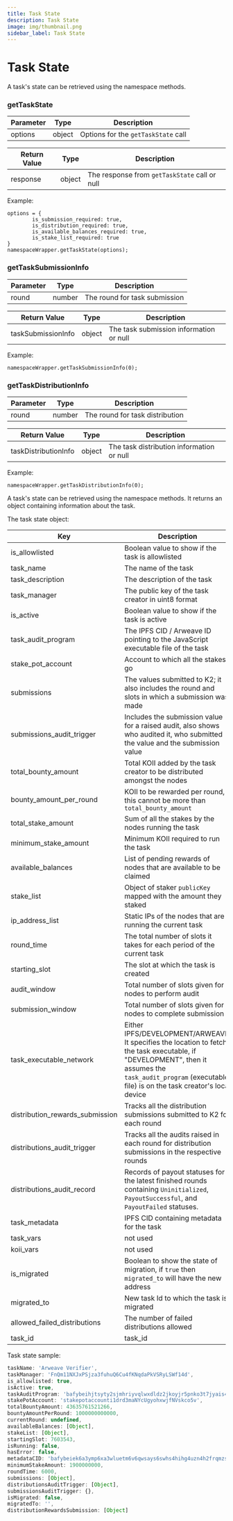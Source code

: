 ```yaml
---
title: Task State
description: Task State
image: img/thumbnail.png
sidebar_label: Task State
---
```


# Task State
A task's state can be retrieved using the namespace methods.

### getTaskState

| Parameter | Type   | Description                        |
|-----------|--------|------------------------------------|
| options   | object | Options for the `getTaskState` call|

| Return Value | Type    | Description                                  |
|--------------|---------|----------------------------------------------|
| response     | object  | The response from `getTaskState` call or null|
Example:
```
options = {
        is_submission_required: true,
        is_distribution_required: true,
        is_available_balances_required: true,
        is_stake_list_required: true
}
namespaceWrapper.getTaskState(options);
```

### getTaskSubmissionInfo

| Parameter | Type   | Description                   |
|-----------|--------|-------------------------------|
| round     | number    | The round for task submission |

| Return Value        | Type    | Description                                    |
|---------------------|---------|------------------------------------------------|
| taskSubmissionInfo  | object  | The task submission information or null        |
Example:
```
namespaceWrapper.getTaskSubmissionInfo(0);
```

### getTaskDistributionInfo

| Parameter | Type   | Description                      |
|-----------|--------|----------------------------------|
| round     | number   | The round for task distribution  |

| Return Value          | Type    | Description                                       |
|-----------------------|---------|---------------------------------------------------|
| taskDistributionInfo  | object  | The task distribution information or null         |
Example:
```
namespaceWrapper.getTaskDistributionInfo(0);
```
A task's state can be retrieved using the namespace methods. It returns an object containing information about the task. <br />

The task state object:

| Key                             | Description                                                                                                                                        |
| ------------------------------- | -------------------------------------------------------------------------------------------------------------------------------------------------- |
| is_allowlisted                  | Boolean value to show if the task is allowlisted                                                                                                   |
| task_name                       | The name of the task                                                                                                                               |
| task_description                | The description of the task                                                                                                                        |
| task_manager                    | The public key of the task creator in uint8 format                                                                                                 |
| is_active                       | Boolean value to show if the task is active                                                                                                        |
| task_audit_program              | The IPFS CID / Arweave ID pointing to the JavaScript executable file of the task                                                                   |
| stake_pot_account               | Account to which all the stakes go                                                                                                               |
| submissions                     | The values submitted to K2; it also includes the round and slots in which a submission was made                                                   |
| submissions_audit_trigger       | Includes the submission value for a raised audit, also shows who audited it, who submitted the value and the submission value |
| total_bounty_amount             | Total KOII added by the task creator to be distributed amongst the nodes                                                                          |
| bounty_amount_per_round         | KOII to be rewarded per round, this cannot be more than `total_bounty_amount`                                                                        |
| total_stake_amount              | Sum of all the stakes by the nodes running the task                                                                                               |
| minimum_stake_amount            | Minimum KOII required to run the task                                                                                                              |
| available_balances              | List of pending rewards of nodes that are available to be claimed                                                                 |
| stake_list                      | Object of staker `publicKey` mapped with the amount they staked                                                                                     |
| ip_address_list                 | Static IPs of the nodes that are running the current task                                                                                         |
| round_time                      | The total number of slots it takes for each period of the current task                                                                            |
| starting_slot                   | The slot at which the task is created                                                                                                             |
| audit_window                    | Total number of slots given for nodes to perform audit                                                                                             |
| submission_window               | Total number of slots given for nodes to complete submission                                                                                      |
| task_executable_network         | Either IPFS/DEVELOPMENT/ARWEAVE. It specifies the location to fetch the task executable, if "DEVELOPMENT", then it assumes the `task_audit_program` (executable file) is on the task creator's local device           |
| distribution_rewards_submission | Tracks all the distribution submissions submitted to K2 for each round                                                                            |
| distributions_audit_trigger     | Tracks all the audits raised in each round for distribution submissions in the respective rounds                                                  |
| distributions_audit_record      | Records of payout statuses for the latest finished rounds containing `Uninitialized`, `PayoutSuccessful`, and `PayoutFailed` statuses.             |
| task_metadata                   | IPFS CID containing metadata for the task                                                                                                 |
| task_vars                       | not used                                                                                                                                           |
| koii_vars                       | not used                                                                                                                                           |
| is_migrated                     | Boolean to show the state of migration, if `true` then `migrated_to` will have the new address                                                      |
| migrated_to                     | New task Id to which the task is migrated                                                                                                  |
| allowed_failed_distributions       | The number of failed distributions allowed                                                                                                 |
| task_id       | task_id                                                                                                 |
Task state sample:

```js
taskName: 'Arweave Verifier',
taskManager: 'FnQm11NXJxPSjza3fuhuQ6Cu4fKNqdaPkVSRyLSWf14d',
is_allowlisted: true,
isActive: true,
taskAuditProgram: 'bafybeihjtsyty2sjmhriyvqlwxdldz2jkoyjr5pnko3t7jyais4kpgcdhm',
stakePotAccount: 'stakepotaccounti1drd3maNYcUgyohxwjfNVskco5v',
totalBountyAmount: 43635761521266,
bountyAmountPerRound: 1000000000000,
currentRound: undefined,
availableBalances: [Object],
stakeList: [Object],
startingSlot: 7603543,
isRunning: false,
hasError: false,
metadataCID: 'bafybeiek6a3ymp6xa3wluetm6v6qwsays6swhs4hihg4uzn4h2frqmzsui',
minimumStakeAmount: 1900000000,
roundTime: 6000,
submissions: [Object],
distributionsAuditTrigger: [Object],
submissionsAuditTrigger: {},
isMigrated: false,
migratedTo: '',
distributionRewardsSubmission: [Object]
```
